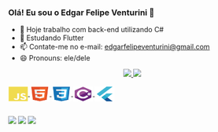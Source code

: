 ### Olá! Eu sou o Edgar Felipe Venturini 👋

- 🔭 Hoje trabalho com back-end utilizando C#
- 🌱 Estudando Flutter
- 📫 Contate-me no e-mail: edgarfelipeventurini@gmail.com
- 😄 Pronouns: ele/dele

<div align="center">
  <a href="https://github.com/XDedigas">
  <img height="180em" src="https://github-readme-stats.vercel.app/api?username=XDedigas&show_icons=true&theme=github_dark&include_all_commits=true&count_private=true"/>
  <img height="180em" src="https://github-readme-stats.vercel.app/api/top-langs/?username=XDedigas&layout=compact&langs_count=7&theme=github_dark"/>
</div>
<div style="display: inline_block"><br>
  <img align="center" alt="XD-Js" height="30" width="40" src="https://raw.githubusercontent.com/devicons/devicon/master/icons/javascript/javascript-plain.svg">
  <img align="center" alt="XD-HTML" height="30" width="40" src="https://raw.githubusercontent.com/devicons/devicon/master/icons/html5/html5-original.svg">
  <img align="center" alt="XD-CSS" height="30" width="40" src="https://raw.githubusercontent.com/devicons/devicon/master/icons/css3/css3-original.svg">
  <img align="center" alt="XD-Csharp" height="30" width="40" src="https://raw.githubusercontent.com/devicons/devicon/master/icons/csharp/csharp-original.svg">
  <img align="center" alt="XD-Flutter" height="30" width="40" src="https://raw.githubusercontent.com/devicons/devicon/master/icons/flutter/flutter-original.svg">
</div>
  
##

<div> 
  <a href="https://instagram.com/xdedigas" target="_blank"><img src="https://img.shields.io/badge/-Instagram-%23E4405F?style=for-the-badge&logo=instagram&logoColor=white" target="_blank"></a>
  <a href = "mailto:edgarfelipeventurini@gmail.com"><img src="https://img.shields.io/badge/-Gmail-%23333?style=for-the-badge&logo=gmail&logoColor=white" target="_blank"></a>
  <a href="https://www.linkedin.com/in/edgar-venturini-209b5661/" target="_blank"><img src="https://img.shields.io/badge/-LinkedIn-%230077B5?style=for-the-badge&logo=linkedin&logoColor=white" target="_blank"></a>  
</div>
